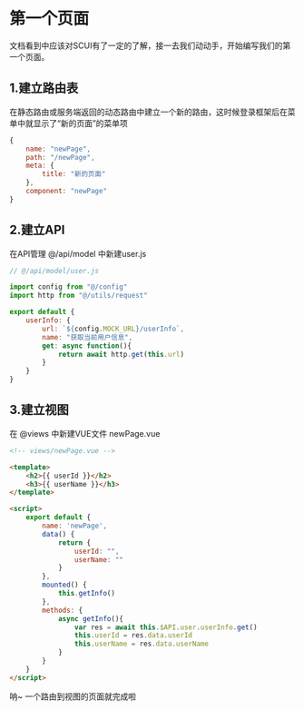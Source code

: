 # 第一个页面
文档看到中应该对SCUI有了一定的了解，接一去我们动动手，开始编写我们的第一个页面。

## 1.建立路由表
在静态路由或服务端返回的动态路由中建立一个新的路由，这时候登录框架后在菜单中就显示了“新的页面”的菜单项
``` javascript
{
	name: "newPage",
	path: "/newPage",
	meta: {
		title: "新的页面"
	},
	component: "newPage"
}
```

## 2.建立API
在API管理 @/api/model 中新建user.js
``` javascript
// @/api/model/user.js

import config from "@/config"
import http from "@/utils/request"

export default {
	userInfo: {
		url: `${config.MOCK_URL}/userInfo`,
		name: "获取当前用户信息",
		get: async function(){
			return await http.get(this.url)
		}
	}
}
```
## 3.建立视图
在 @views 中新建VUE文件 newPage.vue
``` html
<!-- views/newPage.vue -->

<template>
	<h2>{{ userId }}</h2>
	<h3>{{ userName }}</h3>
</template>

<script>
	export default {
		name: 'newPage',
		data() {
			return {
				userId: "",
				userName: ""
			}
		},
		mounted() {
			this.getInfo()
		},
		methods: {
			async getInfo(){
				var res = await this.$API.user.userInfo.get()
				this.userId = res.data.userId
				this.userName = res.data.userName
			}
		}
	}
</script>
```

呐~ 一个路由到视图的页面就完成啦